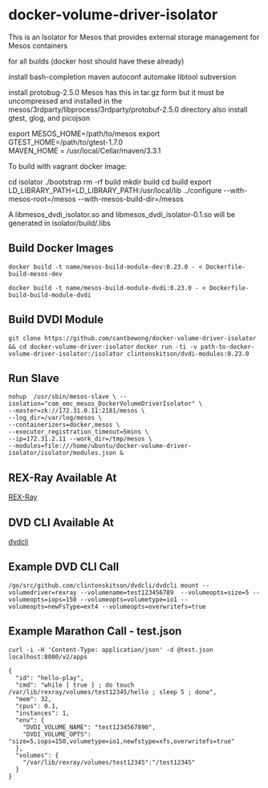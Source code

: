 # docker-volume-driver-isolator
This is an Isolator for Mesos that provides external storage management for Mesos containers

for all builds  (docker host should have these already)


install bash-completion maven autoconf automake libtool subversion

install protobug-2.5.0
Mesos has this in tar.gz form but it must be uncompressed and installed
in the mesos/3rdparty/libprocess/3rdparty/protobuf-2.5.0 directory
also install gtest, glog, and picojson

export MESOS_HOME=/path/to/mesos
export GTEST_HOME=/path/to/gtest-1.7.0  
MAVEN_HOME = /usr/local/Cellar/maven/3.3.1



To build with vagrant docker image:

cd isolator
./bootstrap
rm -rf build
mkdir build
cd build
export LD_LIBRARY_PATH=LD_LIBRARY_PATH:/usr/local/lib
../configure --with-mesos-root=/mesos --with-mesos-build-dir=/mesos

A libmesos_dvdi_isolator.so and libmesos_dvdi_isolator-0.1.so will be generated
in isolator/build/.libs

Build Docker Images
-------------------
`docker build -t name/mesos-build-module-dev:0.23.0 - < Dockerfile-build-mesos-dev`

`docker build -t name/mesos-build-module-dvdi:0.23.0 - < Dockerfile-build-build-module-dvdi`


Build DVDI Module
-----------------
`git clone https://github.com/cantbewong/docker-volume-driver-isolator && cd docker-volume-driver-isolator`
`docker run -ti -v path-to-docker-volume-driver-isolator:/isolator clintonskitson/dvdi-modules:0.23.0`

Run Slave
---------
```
nohup  /usr/sbin/mesos-slave \ --isolation="com_emc_mesos_DockerVolumeDriverIsolator" \
--master=zk://172.31.0.11:2181/mesos \
--log_dir=/var/log/mesos \
--containerizers=docker,mesos \
--executor_registration_timeout=5mins \
--ip=172.31.2.11 --work_dir=/tmp/mesos \
--modules=file:///home/ubuntu/docker-volume-driver-isolator/isolator/modules.json &
```

REX-Ray Available At
---
[REX-Ray](https://github.com/emccode/rexray)

DVD CLI Available At
---
[dvdcli](https://github.com/clintonskitson/dvdcli)


Example DVD CLI Call
---

```
/go/src/github.com/clintonskitson/dvdcli/dvdcli mount --volumedriver=rexray --volumename=test123456789  --volumeopts=size=5 --volumeopts=iops=150 --volumeopts=volumetype=io1 --volumeopts=newFsType=ext4 --volumeopts=overwritefs=true
```

Example Marathon Call - test.json
---

`curl -i -H 'Content-Type: application/json' -d @test.json localhost:8080/v2/apps`

```
{
  "id": "hello-play",
  "cmd": "while [ true ] ; do touch /var/lib/rexray/volumes/test12345/hello ; sleep 5 ; done",
  "mem": 32,
  "cpus": 0.1,
  "instances": 1,
  "env": {
    "DVDI_VOLUME_NAME": "test1234567890",
    "DVDI_VOLUME_OPTS": "size=5,iops=150,volumetype=io1,newfstype=xfs,overwritefs=true"
  },
  "volumes": {
    "/var/lib/rexray/volumes/test12345":"/test12345"
  }
}
```
